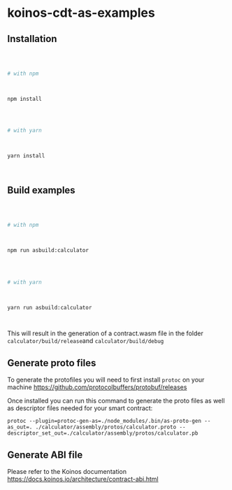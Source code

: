 
  

# koinos-cdt-as-examples

  

  

## Installation

  

```sh

  

# with npm

  

npm install

  
  

# with yarn

  

yarn install

  

```

  

  

## Build examples

  

```sh

  

# with npm

  

npm run asbuild:calculator

  
  

# with yarn

  

yarn run asbuild:calculator

  

```

  

This will result in the generation of a contract.wasm file in the folder `calculator/build/release`and `calculator/build/debug`

  
  

## Generate proto files

To generate the protofiles you will need to first install `protoc` on your machine https://github.com/protocolbuffers/protobuf/releases

Once installed you can run this command to generate the proto files as well as descriptor files needed for your smart contract:

`protoc --plugin=protoc-gen-as=./node_modules/.bin/as-proto-gen --as_out=. ./calculator/assembly/protos/calculator.proto --descriptor_set_out=./calculator/assembly/protos/calculator.pb`

## Generate ABI file

Please refer to the Koinos documentation https://docs.koinos.io/architecture/contract-abi.html